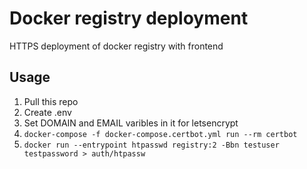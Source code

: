 # Docker registry deployment

HTTPS deployment of docker registry with frontend

## Usage

1. Pull this repo
2. Create .env
3. Set DOMAIN and EMAIL varibles in it for letsencrypt
4. `docker-compose -f docker-compose.certbot.yml run --rm certbot`
5. `docker run --entrypoint htpasswd registry:2 -Bbn testuser testpassword > auth/htpassw`
